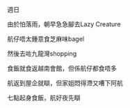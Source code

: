 週日

由於怕落雨，朝早急急腳去Lazy Creature

航仔唔太鍾意食芝麻味bagel

然後去咗九龍灣shopping

食飯就食返越南會館，但係航仔都食唔多

航返到屋企就瞓，但家姐悶得滯又嘈下阿航

七點起身食飯，航好夜先瞓
